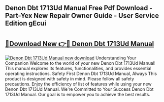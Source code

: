 ## Denon Dbt 1713Ud Manual Free Pdf Download - Part-Yex New Repair Owner Guide - User Service Edition gEcui

# <h2><a href="http://cf24013.oget.top/?id=Denon+Dbt+1713Ud+Manual">🔗Download New 👉🔴 Denon Dbt 1713Ud Manual</a></h2>

[![Denon Dbt 1713Ud Manual new download](https://i.imgur.com/5g1atiW.png)](http://cf24013.oget.top/?id=Denon+Dbt+1713Ud+Manual)
Understanding Your Companion Welcome to the world of your new Denon Dbt 1713Ud Manual! This manual explores its features, functionalities, and provides essential operating instructions. Safety First Denon Dbt 1713Ud Manual, Always This product is designed with safety in mind. Please follow all safety precautions. Enjoy the efficiency of list of features while using your new Denon Dbt 1713Ud Manual. We're Committed to Your Success Denon Dbt 1713Ud Manual. Our goal is to empower you to achieve the best results.
